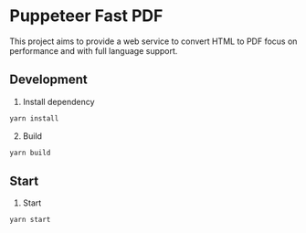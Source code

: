 # Puppeteer Fast PDF
This project aims to provide a web service to convert HTML to PDF focus on performance and  with full language support.

## Development
1. Install dependency
```bash
yarn install
```
2. Build
```bash
yarn build
```

## Start
1. Start
```bash
yarn start
```
